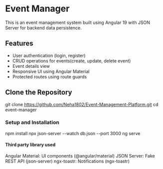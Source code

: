 # Event Manager

This is an event management system built using Angular 19 with JSON Server for backend data persistence.

## Features
- User authentication (login, register)
- CRUD operations for events(create, update, delete event)
- Event details view
- Responsive UI using Angular Material
- Protected routes using route guards

## Clone the Repository

git clone https://github.com/Neha1802/Event-Management-Platform.git
cd event-manager

###  Setup and Installation

npm install
npx json-server --watch db.json --port 3000
ng serve

#### Third party library used
Angular Material: UI components (@angular/material)
JSON Server: Fake REST API (json-server)
ngx-toastr: Notifications (ngx-toastr)


